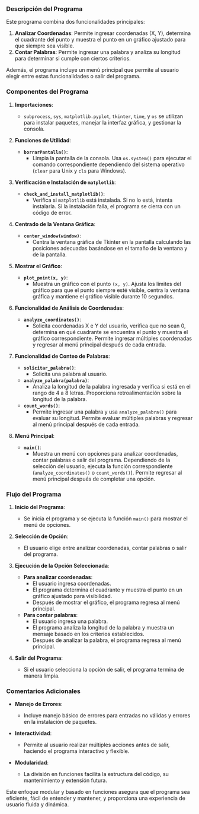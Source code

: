 ### Descripción del Programa

Este programa combina dos funcionalidades principales:
1. **Analizar Coordenadas**: Permite ingresar coordenadas (X, Y), determina el cuadrante del punto y muestra el punto en un gráfico ajustado para que siempre sea visible.
2. **Contar Palabras**: Permite ingresar una palabra y analiza su longitud para determinar si cumple con ciertos criterios.

Además, el programa incluye un menú principal que permite al usuario elegir entre estas funcionalidades o salir del programa.

### Componentes del Programa

1. **Importaciones**:
   - `subprocess`, `sys`, `matplotlib.pyplot`, `tkinter`, `time`, y `os` se utilizan para instalar paquetes, manejar la interfaz gráfica, y gestionar la consola.

2. **Funciones de Utilidad**:
   - **`borrarPantalla()`**:
     - Limpia la pantalla de la consola. Usa `os.system()` para ejecutar el comando correspondiente dependiendo del sistema operativo (`clear` para Unix y `cls` para Windows).

3. **Verificación e Instalación de `matplotlib`**:
   - **`check_and_install_matplotlib()`**:
     - Verifica si `matplotlib` está instalada. Si no lo está, intenta instalarla. Si la instalación falla, el programa se cierra con un código de error.

4. **Centrado de la Ventana Gráfica**:
   - **`center_window(window)`**:
     - Centra la ventana gráfica de Tkinter en la pantalla calculando las posiciones adecuadas basándose en el tamaño de la ventana y de la pantalla.

5. **Mostrar el Gráfico**:
   - **`plot_point(x, y)`**:
     - Muestra un gráfico con el punto `(x, y)`. Ajusta los límites del gráfico para que el punto siempre esté visible, centra la ventana gráfica y mantiene el gráfico visible durante 10 segundos.

6. **Funcionalidad de Análisis de Coordenadas**:
   - **`analyze_coordinates()`**:
     - Solicita coordenadas X e Y del usuario, verifica que no sean 0, determina en qué cuadrante se encuentra el punto y muestra el gráfico correspondiente. Permite ingresar múltiples coordenadas y regresar al menú principal después de cada entrada.

7. **Funcionalidad de Conteo de Palabras**:
   - **`solicitar_palabra()`**:
     - Solicita una palabra al usuario.
   - **`analyze_palabra(palabra)`**:
     - Analiza la longitud de la palabra ingresada y verifica si está en el rango de 4 a 8 letras. Proporciona retroalimentación sobre la longitud de la palabra.
   - **`count_words()`**:
     - Permite ingresar una palabra y usa `analyze_palabra()` para evaluar su longitud. Permite evaluar múltiples palabras y regresar al menú principal después de cada entrada.

8. **Menú Principal**:
   - **`main()`**:
     - Muestra un menú con opciones para analizar coordenadas, contar palabras o salir del programa. Dependiendo de la selección del usuario, ejecuta la función correspondiente (`analyze_coordinates()` o `count_words()`). Permite regresar al menú principal después de completar una opción.

### Flujo del Programa

1. **Inicio del Programa**:
   - Se inicia el programa y se ejecuta la función `main()` para mostrar el menú de opciones.

2. **Selección de Opción**:
   - El usuario elige entre analizar coordenadas, contar palabras o salir del programa.

3. **Ejecución de la Opción Seleccionada**:
   - **Para analizar coordenadas**:
     - El usuario ingresa coordenadas.
     - El programa determina el cuadrante y muestra el punto en un gráfico ajustado para visibilidad.
     - Después de mostrar el gráfico, el programa regresa al menú principal.
   - **Para contar palabras**:
     - El usuario ingresa una palabra.
     - El programa analiza la longitud de la palabra y muestra un mensaje basado en los criterios establecidos.
     - Después de analizar la palabra, el programa regresa al menú principal.

4. **Salir del Programa**:
   - Si el usuario selecciona la opción de salir, el programa termina de manera limpia.

### Comentarios Adicionales

- **Manejo de Errores**:
  - Incluye manejo básico de errores para entradas no válidas y errores en la instalación de paquetes.
  
- **Interactividad**:
  - Permite al usuario realizar múltiples acciones antes de salir, haciendo el programa interactivo y flexible.

- **Modularidad**:
  - La división en funciones facilita la estructura del código, su mantenimiento y extensión futura.

Este enfoque modular y basado en funciones asegura que el programa sea eficiente, fácil de entender y mantener, y proporciona una experiencia de usuario fluida y dinámica.
